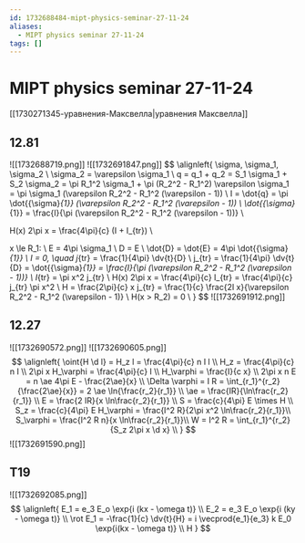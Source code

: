```yaml
---
id: 1732688484-mipt-physics-seminar-27-11-24
aliases:
  - MIPT physics seminar 27-11-24
tags: []
---
```


# MIPT physics seminar 27-11-24
[[1730271345-уравнения-Максвелла|уравнения Максвелла]]
## 12.81
![[1732688719.png]]
![[1732691847.png]]
$$
\alignleft{
\sigma, \sigma_1, \sigma_2 \\
\sigma_2 = \varepsilon \sigma_1 \\
q = q_1 + q_2 = S_1 \sigma_1 + S_2 \sigma_2 = 
\pi R_1^2 \sigma_1 + \pi (R_2^2 - R_1^2) \varepsilon \sigma_1 = 
\pi \sigma_1 (\varepsilon R_2^2 - R_1^2 (\varepsilon - 1)) \\
I = \dot{q} = \pi \dot{{\sigma}_{1}} (\varepsilon R_2^2 - R_1^2 (\varepsilon - 1)) \\
\dot{{\sigma}_{1}} = \frac{I}{\pi (\varepsilon R_2^2 - R_1^2 (\varepsilon - 1))} \\

H(x) 2\pi x = \frac{4\pi}{c} (I + I_{tr}) \\

x \le R_1: \\
E = 4\pi \sigma_1 \\
D = E \\
\dot{D} = \dot{E} = 4\pi \dot{{\sigma}_{1}} \\
I = 0, \quad j_{tr} = \frac{1}{4\pi} \dv{t}{D} \\
j_{tr} = \frac{1}{4\pi} \dv{t}{D} = \dot{{\sigma}_{1}} = \frac{I}{\pi (\varepsilon R_2^2 - R_1^2 (\varepsilon - 1))} \\
I_{tr} = \pi x^2 j_{tr} \\
H(x) 2\pi x = \frac{4\pi}{c} I_{tr} = \frac{4\pi}{c} j_{tr} \pi x^2 \\
H = \frac{2\pi}{c} x j_{tr} = \frac{1}{c} \frac{2I x}{\varepsilon R_2^2 - R_1^2 (\varepsilon - 1)} \\
H(x > R_2) = 0 \\
}
$$
![[1732691912.png]]
## 12.27
![[1732690572.png]]
![[1732690605.png]]
$$
\alignleft{
\oint{H \d l} = H_z l = \frac{4\pi}{c} n I l \\
H_z = \frac{4\pi}{c} n I \\
2\pi x H_\varphi = \frac{4\pi}{c} I \\
H_\varphi = \frac{I}{c x} \\
2\pi x n E = n \ae 4\pi E - \frac{2\ae}{x} \\
\Delta \varphi = I R = \int_{r_1}^{r_2}{\frac{2\ae}{x}} = 2 \ae \ln{\frac{r_2}{r_1}} \\
\ae = \frac{IR}{\ln\frac{r_2}{r_1}} \\
E = \frac{2 IR}{x \ln\frac{r_2}{r_1}} \\
S = \frac{c}{4\pi} E \times H \\
S_z = \frac{c}{4\pi} E H_\varphi = \frac{I^2 R}{2\pi x^2 \ln\frac{r_2}{r_1}}\\
S_\varphi = \frac{I^2 R n}{x \ln\frac{r_2}{r_1}}\\
W = I^2 R = \int_{r_1}^{r_2}{S_z 2\pi x \d x} \\
}
$$
![[1732691590.png]]
## T19
![[1732692085.png]]
$$
\alignleft{
E_1 = e_3 E_o \exp{i (kx - \omega t)} \\
E_2 = e_3 E_o \exp{i (ky - \omega t)} \\
\rot E_1 = -\frac{1}{c} \dv{t}{H} = i \vecprod{e_1}{e_3} k E_0 \exp{i(kx - \omega t)} \\
H
}
$$
